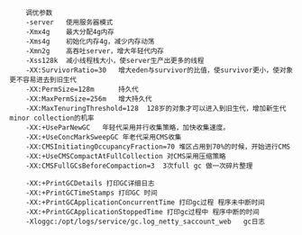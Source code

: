         调优参数
        -server   使用服务器模式
        -Xmx4g    最大分配4g内存
        -Xms4g    初始化内存4g，减少内存动荡
        -Xmn2g    高吞吐server，增大年轻代内存
        -Xss128k  减小线程栈大小，使server生产出更多的线程
        -XX:SurvivorRatio=30   增大eden与survivor的比值，使survivor更小，使对象更不容易进去到旧生代
        -XX:PermSize=128m      持久代
        -XX:MaxPermSize=256m   增大持久代
        -XX:MaxTenuringThreshold=128  128岁的对象才可以进入到旧生代，增加新生代minor collection的机率
        -XX:+UseParNewGC   年轻代采用并行收集策略，加快收集速度。
        -XX:+UseConcMarkSweepGC 年老代采用CMS收集
        -XX:CMSInitiatingOccupancyFraction=70 堆区占用到70%的时候，开始进行CMS
        -XX:+UseCMSCompactAtFullCollection 对CMS采用压缩策略
        -XX:CMSFullGCsBeforeCompaction=3  3次full gc 做一次碎片整理
        
        -XX:+PrintGCDetails 打印GC详细日志
        -XX:+PrintGCTimeStamps 打印GC 时间
        -XX:+PrintGCApplicationConcurrentTime 打印gc过程 程序未中断时间
        -XX:+PrintGCApplicationStoppedTime 打印gc过程中 程序中断的时间
        -Xloggc:/opt/logs/service/gc.log_netty_saccount_web   gc日志
